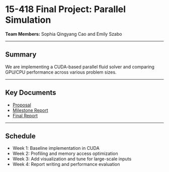 # 15-418 Final Project: Parallel Simulation

**Team Members:** Sophia Qingyang Cao and Emily Szabo

---

## Summary
We are implementing a CUDA-based parallel fluid solver and comparing GPU/CPU performance across various problem sizes.

---

## Key Documents
- [Proposal](proposal.pdf)
- [Milestone Report](milestone.pdf)
- [Final Report](final-report.pdf)

---

## Schedule
- Week 1: Baseline implementation in CUDA
- Week 2: Profiling and memory access optimization
- Week 3: Add visualization and tune for large-scale inputs
- Week 4: Report writing and performance evaluation
